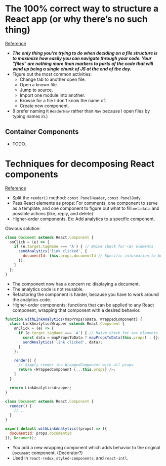 # The 100% correct way to structure a React app (or why there’s no such thing)
[Reference](https://hackernoon.com/the-100-correct-way-to-structure-a-react-app-or-why-theres-no-such-thing-3ede534ef1ed)

- ***The only thing you're trying to do when deciding on a file structure is to maximize how easily you can navigate through your code. Your "files" are nothing more than markers to parts of the code that will wind up being a single chunk of JS at the end of the day.***
- Figure out the most common activities:
  - Change tab to another open file.
  - Open a known file.
  - Jump to source.
  - Import one module into another.
  - Browse for a file I don't know the name of.
  - Create new component.
- (I prefer naming it `HeaderNav` rather than `Nav` because I open files by typing names in.)

## Container Components

- TODO.

# Techniques for decomposing React components
[Reference](https://medium.com/dailyjs/techniques-for-decomposing-react-components-e8a1081ef5da)

- Split the `render()` method: `const PanelHeader`, `const PanelBody`.
- Pass React elements as props: For comments, one component to serve as a template, and one component to figure out what to fill `metadata` and possible actions (like, reply, and delete)
- Higher-order components. Ex: Add analytics to a specific component.

Obvious solution:

``` js
class Document extends React.Component {
  onClick = (e) => {
    if (e.target.tagName === 'A') { // Naive check for <a> elements
      sendAnalytics('link clicked', {
        documentId: this.props.documentId // Specific information to be sent
      });
    }
  };
}
```

- The component now has a concern re: displaying a document.
- The analytics code is not reusable.
- Refactoring the component is harder, because you have to work around the analytics code.
- Higher-order components: functions that can be applied to any React component, wrapping that component with a desired behavior.

``` js
function withLinkAnalytics(mapPropsToData, WrappedComponent) {
  class LinkAnalyticsWrapper extends React.Component {
    onClick = (e) => {
      if (e.target.tagName === 'A') { // Naive check for <a> elements
        const data = mapPropsToData ? mapPropsToData(this.props) : {};
        sendAnalytics('link clicked', data);
      }
    };

    render() {
      // Simply render the WrappedComponent with all props
      return <WrappedComponent {...this.props} />;
    }
  }

  return LinkAnalyticsWrapper;
}

class Document extends React.Component {
  render() {
    // ...
  }
}

export default withLinkAnalytics((props) => ({
  documentId: props.documentId
}), Document);
```

- You add a new wrapping component which adds behavior to the original `Document` component. (Decorator?)
- Used in `react-redux`, `styled-components`, and `react-intl`.
